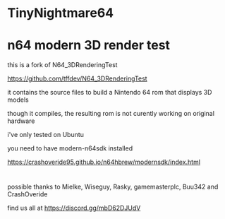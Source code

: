# TinyNightmare64

# n64 modern 3D render test


this is a fork of N64_3DRenderingTest

https://github.com/tffdev/N64_3DRenderingTest

it contains the source files to build a Nintendo 64 rom that displays 3D models

though it compiles, the resulting rom is not curently working on original hardware

i've only tested on Ubuntu 

you need to have modern-n64sdk installed 

https://crashoveride95.github.io/n64hbrew/modernsdk/index.html

#

possible thanks to Mielke, Wiseguy, Rasky, gamemasterplc, Buu342 and CrashOveride

find us all at https://discord.gg/mbD62DJUdV
 
